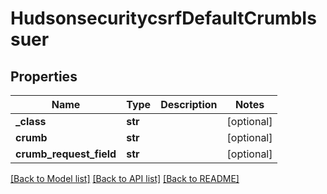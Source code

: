 # HudsonsecuritycsrfDefaultCrumbIssuer

## Properties
Name | Type | Description | Notes
------------ | ------------- | ------------- | -------------
**_class** | **str** |  | [optional] 
**crumb** | **str** |  | [optional] 
**crumb_request_field** | **str** |  | [optional] 

[[Back to Model list]](../README.md#documentation-for-models) [[Back to API list]](../README.md#documentation-for-api-endpoints) [[Back to README]](../README.md)


